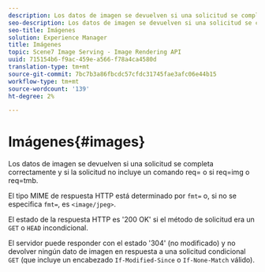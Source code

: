 ```yaml
---
description: Los datos de imagen se devuelven si una solicitud se completa correctamente y si la solicitud no incluye un comando req= o si req=img o req=tmb.
seo-description: Los datos de imagen se devuelven si una solicitud se completa correctamente y si la solicitud no incluye un comando req= o si req=img o req=tmb.
seo-title: Imágenes
solution: Experience Manager
title: Imágenes
topic: Scene7 Image Serving - Image Rendering API
uuid: 715154b6-f9ac-459e-a566-f78a4ca4580d
translation-type: tm+mt
source-git-commit: 7bc7b3a86fbcdc57cfdc31745fae3afc06e44b15
workflow-type: tm+mt
source-wordcount: '139'
ht-degree: 2%

---
```



# Imágenes{#images}

Los datos de imagen se devuelven si una solicitud se completa correctamente y si la solicitud no incluye un comando req= o si req=img o req=tmb.

El tipo MIME de respuesta HTTP está determinado por `fmt=` o, si no se especifica `fmt=`, es `<image/jpeg>`.

El estado de la respuesta HTTP es &#39;200 OK&#39; si el método de solicitud era un `GET` o `HEAD` incondicional.

El servidor puede responder con el estado &#39;304&#39; (no modificado) y no devolver ningún dato de imagen en respuesta a una solicitud condicional `GET` (que incluye un encabezado `If-Modified-Since` o `If-None-Match` válido).
